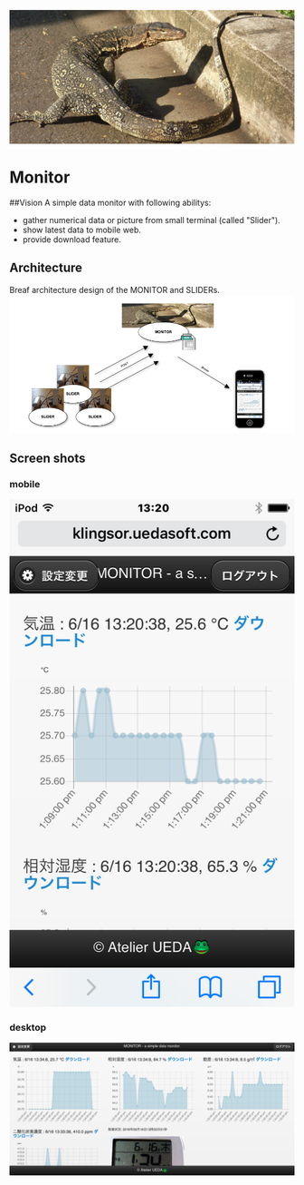 ![Monitor](https://github.com/UedaTakeyuki/monitor/blob/master/doc/monitor.jpg)
# Monitor

##Vision
A simple data monitor with following abilitys:
- gather numerical data or picture from small terminal (called "Slider").
- show latest data to mobile web.
- provide download feature.

## Architecture
Breaf architecture design of the MONITOR and SLIDERs.
![architecture](https://github.com/UedaTakeyuki/monitor/blob/master/doc/architecture.png)

## Screen shots
### mobile
![mobile](https://github.com/UedaTakeyuki/monitor/blob/master/doc/mobile.PNG)
### desktop
![desktop](https://github.com/UedaTakeyuki/monitor/blob/master/doc/desktop.png)


